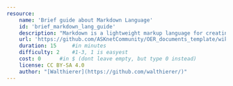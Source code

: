 ```yaml
---
resource:
    name: 'Brief guide about Markdown Language'
    id: 'brief_markdown_lang_guide'
    description: "Markdown is a lightweight markup language for creating formatted text using a plain-text editor. This unit gives a brief introduciton in how to use the Markdown Language Syntax."
    url: 'https://github.com/ASKnetCommunity/OER_documents_template/wiki/Creating-a-document-with-images-on-GitHub#5-information-about-markdown-language'
    duration: 15     #in minutes
    difficulty: 2    #1-3, 1 is easyest
    cost: 0      #in $ (dont leave empty, but type 0 instead)
    license: CC BY-SA 4.0
    author: "[Walthierer](https://github.com/walthierer/)"
---
```

